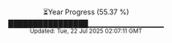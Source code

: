 <p align="center">
⏳Year Progress (55.37 %) <br>
████████████████▁▁▁▁▁▁▁▁▁▁▁▁▁▁ <br>
<sub>Updated: Tue, 22 Jul 2025 02:07:11 GMT</sub>
</p>

